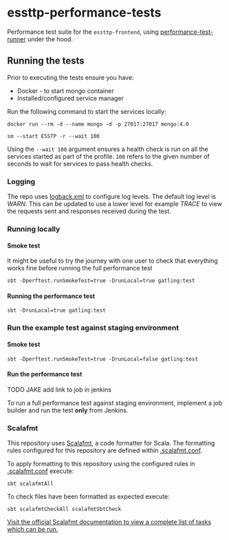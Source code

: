 # essttp-performance-tests

Performance test suite for the `essttp-frontend`,
using [performance-test-runner](https://github.com/hmrc/performance-test-runner) under the hood.

## Running the tests

Prior to executing the tests ensure you have:

* Docker - to start mongo container
* Installed/configured service manager

Run the following command to start the services locally:

```
docker run --rm -d --name mongo -d -p 27017:27017 mongo:4.0

sm --start ESSTP -r --wait 100
```

Using the `--wait 100` argument ensures a health check is run on all the services started as part of the profile. `100`
refers to the given number of seconds to wait for services to pass health checks.

### Logging

The repo uses [logback.xml](src/test/resources) to configure log levels. The default log level is *WARN*. This can be
updated to use a lower level for example *TRACE* to view the requests sent and responses received during the test.

### Running locally

#### Smoke test

It might be useful to try the journey with one user to check that everything works fine before running the full
performance test

```
sbt -Dperftest.runSmokeTest=true -DrunLocal=true gatling:test
```

#### Running the performance test

```
sbt -DrunLocal=true gatling:test
```

### Run the example test against staging environment

#### Smoke test

```
sbt -Dperftest.runSmokeTest=true -DrunLocal=false gatling:test
```

#### Run the performance test

TODO JAKE add link to job in jenkins

To run a full performance test against staging environment, implement a job builder and run the test **only** from
Jenkins.

### Scalafmt

This repository uses [Scalafmt](https://scalameta.org/scalafmt/), a code formatter for Scala. The formatting rules
configured for this repository are defined within [.scalafmt.conf](.scalafmt.conf).

To apply formatting to this repository using the configured rules in [.scalafmt.conf](.scalafmt.conf) execute:

 ```
 sbt scalafmtAll
 ```

To check files have been formatted as expected execute:

 ```
 sbt scalafmtCheckAll scalafmtSbtCheck
 ```

[Visit the official Scalafmt documentation to view a complete list of tasks which can be run.](https://scalameta.org/scalafmt/docs/installation.html#task-keys)